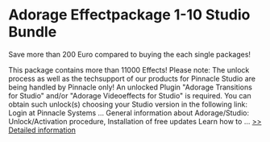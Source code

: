 # Adorage Effectpackage 1-10 Studio Bundle
Save more than 200 Euro compared to buying the each single packages!

This package contains more than 11000 Effects!
Please note: The unlock process as well as the techsupport of our products for Pinnacle Studio are being handled by Pinnacle only! An unlocked Plugin
"Adorage Transitions for Studio"
and/or
"Adorage Videoeffects for Studio" is required.
You can obtain such unlock(s) choosing your Studio version in the following link:
Login at Pinnacle Systems ...
General information about Adorage/Studio:
Unlock/Activation procedure, Installation of free updates
Learn how to ...
[>> Detailed information](https://secure.element5.com/esales/product.html?productid=300056711&affiliateid=200057808)